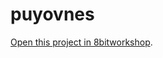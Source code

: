 puyovnes
=====

[Open this project in 8bitworkshop](http://8bitworkshop.com/redir.html?platform=nes&githubURL=https%3A%2F%2Fgithub.com%2Fccc-fr%2Fpuyovnes&file=puyovnes.c).
